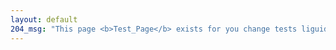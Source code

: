 ```yaml
---
layout: default
204_msg: "This page <b>Test_Page</b> exists for you change tests liguid functions or variables on the Jekyll <br> <b>go explore!</b>"
---
```

